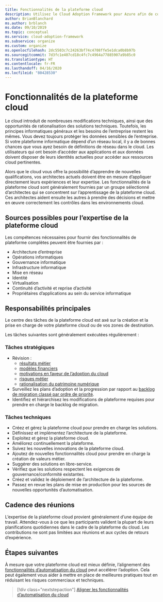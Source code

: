 ```yaml
---
title: Fonctionnalités de la plateforme cloud
description: Utilisez le Cloud Adoption Framework pour Azure afin de comprendre la formation des capacités opérationnelles de la plateforme.
author: BrianBlanchard
ms.author: brblanch
ms.date: 09/10/2019
ms.topic: conceptual
ms.service: cloud-adoption-framework
ms.subservice: organize
ms.custom: organize
ms.openlocfilehash: 2dc5503c7c24263bf74c4708ffe5e1dca0b8b97b
ms.sourcegitcommit: 7d3fc1e407cd18c4fc7c4964a77885907a9b85c0
ms.translationtype: HT
ms.contentlocale: fr-FR
ms.lasthandoff: 04/16/2020
ms.locfileid: "80428530"
---
```

# <a name="cloud-platform-capabilities"></a>Fonctionnalités de la plateforme cloud

Le cloud introduit de nombreuses modifications techniques, ainsi que des opportunités de rationalisation des solutions techniques. Toutefois, les principes informatiques généraux et les besoins de l’entreprise restent les mêmes. Vous devez toujours protéger les données sensibles de l’entreprise. Si votre plateforme informatique dépend d’un réseau local, il y a de bonnes chances que vous ayez besoin de définitions de réseau dans le cloud. Les utilisateurs qui ont besoin d’accéder aux applications et aux données doivent disposer de leurs identités actuelles pour accéder aux ressources cloud pertinentes.

Alors que le cloud vous offre la possibilité d’apprendre de nouvelles qualifications, vos architectes actuels doivent être en mesure d’appliquer directement leurs expériences et leur expertise. Les fonctionnalités de la plateforme cloud sont généralement fournies par un groupe sélectionné d’architectes qui se concentrent sur l’apprentissage de la plateforme cloud. Ces architectes aident ensuite les autres à prendre des décisions et mettre en œuvre correctement les contrôles dans les environnements cloud.

## <a name="possible-sources-for-cloud-platform-expertise"></a>Sources possibles pour l’expertise de la plateforme cloud

Les compétences nécessaires pour fournir des fonctionnalités de plateforme complètes peuvent être fournies par :

- Architecture d’entreprise
- Opérations informatiques
- Gouvernance informatique
- Infrastructure informatique
- Mise en réseau
- Identité
- Virtualisation
- Continuité d’activité et reprise d’activité
- Propriétaires d’applications au sein du service informatique

## <a name="key-responsibilities"></a>Responsabilités principales

Le centre des tâches de la plateforme cloud est axé sur la création et la prise en charge de votre plateforme cloud ou de vos zones de destination.

Les tâches suivantes sont généralement exécutées régulièrement :

### <a name="strategic-tasks"></a>Tâches stratégiques

- Révision :
  - [résultats métier](../strategy/business-outcomes/index.md)
  - [modèles financiers](../strategy/financial-models.md)
  - [motivations en faveur de l’adoption du cloud](../strategy/motivations.md)
  - [risques métier](../govern/policy-compliance/risk-tolerance.md)
  - [rationalisation du patrimoine numérique](../digital-estate/index.md)
- Surveillez les plans d’adoption et la progression par rapport au [backlog de migration classé par ordre de priorité](../migrate/migration-considerations/assess/release-iteration-backlog.md).
- Identifiez et hiérarchisez les modifications de plateforme requises pour prendre en charge le backlog de migration.

### <a name="technical-tasks"></a>Tâches techniques

- Créez et gérez la plateforme cloud pour prendre en charge les solutions.
- Définissez et implémentez l’architecture de la plateforme.
- Exploitez et gérez la plateforme cloud.
- Améliorez continuellement la plateforme.
- Suivez les nouvelles innovations de la plateforme cloud.
- Ajoutez de nouvelles fonctionnalités cloud pour prendre en charge la création de valeurs métier.
- Suggérer des solutions en libre-service.
- Vérifiez que les solutions respectent les exigences de gouvernance/conformité existantes.
- Créez et validez le déploiement de l’architecture de la plateforme.
- Passez en revue les plans de mise en production pour les sources de nouvelles opportunités d’automatisation.

## <a name="meeting-cadence"></a>Cadence des réunions

L’expertise de la plateforme cloud provient généralement d’une équipe de travail. Attendez-vous à ce que les participants valident la plupart de leurs planifications quotidiennes dans le cadre de la plateforme du cloud. Les contributions ne sont pas limitées aux réunions et aux cycles de retours d’expérience.

## <a name="next-steps"></a>Étapes suivantes

À mesure que votre plateforme cloud est mieux définie, l’alignement des [fonctionnalités d’automatisation du cloud](./cloud-automation.md) peut accélérer l’adoption. Cela peut également vous aider à mettre en place de meilleures pratiques tout en réduisant les risques commerciaux et techniques.

> [!div class="nextstepaction"]
> [Aligner les fonctionnalités d’automatisation du cloud](./cloud-automation.md)
